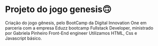 # Projeto do jogo genesis🙃

Criação do jogo gênesis, pelo BootCamp da Digital Innovation One em parceria com a
empresa Eduzz bootcamp Fullstack Developer,
ministrado por Gabriela Pinheiro Front-End engineer
Utilizamos HTML, Css e Javascript básico.
